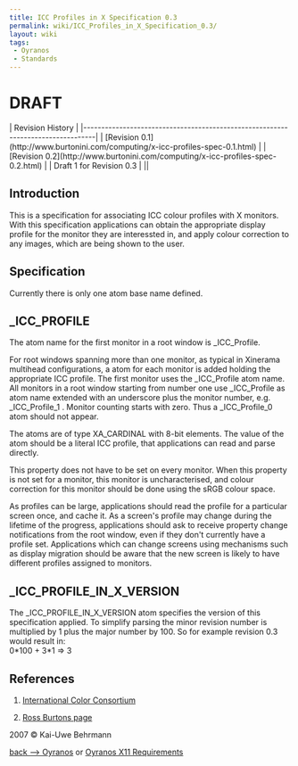 ```yaml
---
title: ICC Profiles in X Specification 0.3
permalink: wiki/ICC_Profiles_in_X_Specification_0.3/
layout: wiki
tags:
 - Oyranos
 - Standards
---
```


<h1>
DRAFT

</h1>
| Revision History                                                                |
|---------------------------------------------------------------------------------|
| [Revision 0.1](http://www.burtonini.com/computing/x-icc-profiles-spec-0.1.html) |
| [Revision 0.2](http://www.burtonini.com/computing/x-icc-profiles-spec-0.2.html) |
| Draft 1 for Revision 0.3                                                        |
||

Introduction
------------

This is a specification for associating ICC colour profiles with X
monitors. With this specification applications can obtain the
appropriate display profile for the monitor they are interessted in, and
apply colour correction to any images, which are being shown to the
user.

Specification
-------------

Currently there is only one atom base name defined.

\_ICC\_PROFILE
--------------

The atom name for the first monitor in a root window is \_ICC\_Profile.

For root windows spanning more than one monitor, as typical in Xinerama
multihead configurations, a atom for each monitor is added holding the
appropriate ICC profile. The first monitor uses the \_ICC\_Profile atom
name. All monitors in a root window starting from number one use
\_ICC\_Profile as atom name extended with an underscore plus the monitor
number, e.g. \_ICC\_Profile\_1 . Monitor counting starts with zero. Thus
a \_ICC\_Profile\_0 atom should not appear.

The atoms are of type <span class="type">XA\_CARDINAL</span> with 8-bit
elements. The value of the atom should be a literal ICC profile, that
applications can read and parse directly.

This property does not have to be set on every monitor. When this
property is not set for a monitor, this monitor is uncharacterised, and
colour correction for this monitor should be done using the sRGB colour
space.

As profiles can be large, applications should read the profile for a
particular screen once, and cache it. As a screen's profile may change
during the lifetime of the progress, applications should ask to receive
property change notifications from the root window, even if they don't
currently have a profile set. Applications which can change screens
using mechanisms such as display migration should be aware that the new
screen is likely to have different profiles assigned to monitors.

\_ICC\_PROFILE\_IN\_X\_VERSION
------------------------------

The \_ICC\_PROFILE\_IN\_X\_VERSION atom specifies the version of this
specification applied. To simplify parsing the minor revision number is
multiplied by 1 plus the major number by 100. So for example revision
0.3 would result in:  
0\*100 + 3\*1 =&gt; 3

References
----------

1. [International Color Consortium](http://www.color.org)

2. [Ross Burtons
page](http://www.burtonini.com/computing/x-icc-profiles-spec-latest.html)

2007 © Kai-Uwe Behrmann

[back --&gt; Oyranos](/wiki/Oyranos "wikilink") or [Oyranos X11
Requirements](/wiki/Oyranos_X11_Requirements "wikilink")

